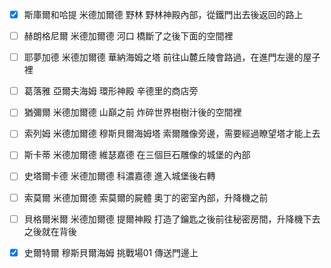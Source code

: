 - [x] 斯庫爾和哈提	米德加爾德	野林	野林神殿內部，從鐵門出去後返回的路上	
- [ ] 赫朗格尼爾	米德加爾德	河口	橋斷了之後下面的空間裡	
- [ ] 耶夢加德	米德加爾德	華納海姆之塔	前往山麓丘陵會路過，在進門左邊的屋子裡	
- [ ] 葛落雅	亞爾夫海姆	環形神殿	辛德里的商店旁	
- [ ] 猶彌爾	米德加爾德	山巔之前	炸碎世界樹樹汁後的空間裡	
- [ ] 索列姆	米德加爾德	穆斯貝爾海姆塔	索爾雕像旁邊，需要經過瞭望塔才能上去	
- [ ] 斯卡蒂	米德加爾德	維瑟嘉德	在三個巨石雕像的城堡的內部	
- [ ] 史塔爾卡德	米德加爾德	科濃嘉德	進入城堡後右轉	
- [ ] 索莫爾	米德加爾德	索莫爾的屍體	奧丁的密室內部，升降機之前	
- [ ] 貝格爾米爾	米德加爾德	提爾神殿	打造了鑰匙之後前往秘密房間，升降機下去之後就在背後	
- [x] 史爾特爾	穆斯貝爾海姆	挑戰場01	傳送門邊上	

